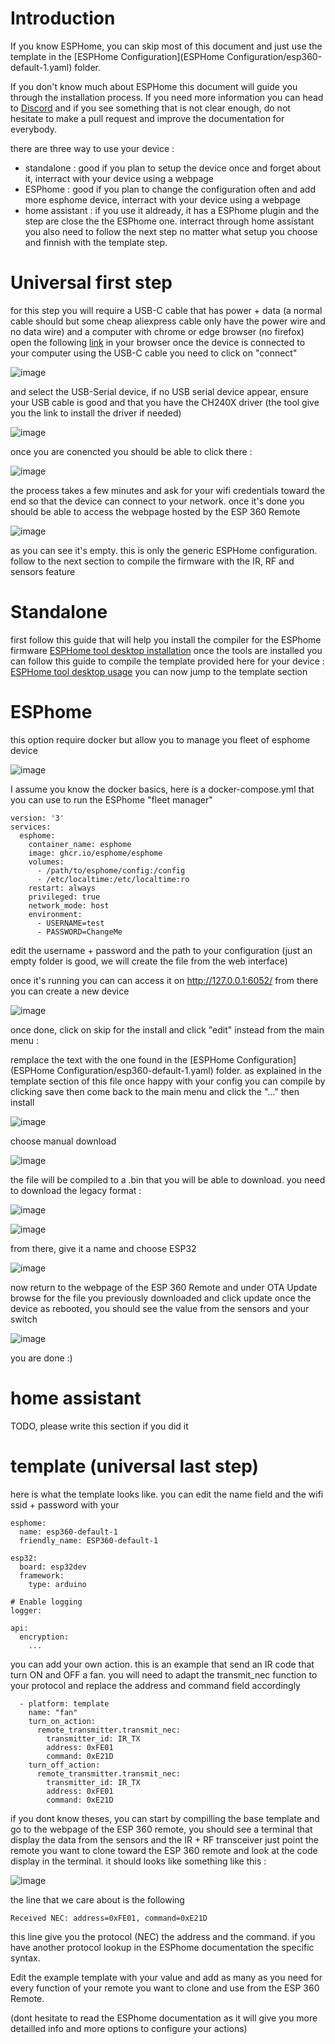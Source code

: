 # Introduction

If you know ESPHome, you can skip most of this document and just use the template in the [ESPHome Configuration](ESPHome Configuration/esp360-default-1.yaml) folder.

If you don't know much about ESPHome this document will guide you through the installation process. If you need more information you can head to [Discord](https://discord.gg/PsrK3KDkRy) and if you see something that is not clear enough, do not hesitate to make a pull request and improve the documentation for everybody.

there are three way to use your device :
* standalone : good if you plan to setup the device once and forget about it, interract with your device using a webpage
* ESPhome : good if you plan to change the configuration often and add more esphome device, interract with your device using a webpage
* home assistant : if you use it aldready, it has a ESPhome plugin and the step are close the the ESPhome one. interract through home assistant
you also need to follow the next step no matter what setup you choose and finnish with the template step.

# Universal first step
for this step you will require a USB-C cable that has power + data (a normal cable should but some cheap aliexpress cable only have the power wire and no data wire) and a computer with chrome or edge browser (no firefox)
open the following [link](https://web.esphome.io/) in your browser once the device is connected to your computer using the USB-C cable
you need to click on "connect"

![image](https://github.com/nathmo/ESP-360-REMOTE/assets/15912256/2bd903d1-df8f-49df-af7e-fb075620a588)


and select the USB-Serial device, if no USB serial device appear, ensure your USB cable is good and that you have the CH240X driver (the tool give you the link to install the driver if needed)

![image](https://github.com/nathmo/ESP-360-REMOTE/assets/15912256/8a85914c-d865-4ee3-bd17-9f1b856367f2)

once you are conencted you should be able to click there : 

![image](https://github.com/nathmo/ESP-360-REMOTE/assets/15912256/2bd723f7-c853-4a67-82dd-09b676650a08)

the process takes a few minutes and ask for your wifi credentials toward the end so that the device can connect to your network.
once it's done you should be able to access the webpage hosted by the ESP 360 Remote

![image](https://github.com/nathmo/ESP-360-REMOTE/assets/15912256/29d30c93-fc50-4dd9-8d0a-e4df338b7313)

as you can see it's empty. this is only the generic ESPHome configuration. follow to the next section to compile the firmware with the IR, RF and sensors feature

# Standalone
first follow this guide that will help you install the compiler for the ESPhome firmware
[ESPHome tool desktop installation](https://esphome.io/guides/installing_esphome.html)
once the tools are installed you can follow this guide to compile the template provided here for your device :
[ESPHome tool desktop usage](https://esphome.io/guides/getting_started_command_line)
you can now jump to the template section

# ESPhome
this option require docker but allow you to manage you fleet of esphome device

![image](https://github.com/nathmo/ESP-360-REMOTE/assets/15912256/54c6994f-20ff-47d3-a7e6-2f1cb4a1465a)

I assume you know the docker basics, here is a docker-compose.yml that you can use to run the ESPhome "fleet manager"
```
version: '3'
services:
  esphome:
    container_name: esphome
    image: ghcr.io/esphome/esphome
    volumes:
      - /path/to/esphome/config:/config
      - /etc/localtime:/etc/localtime:ro
    restart: always
    privileged: true
    network_mode: host
    environment:
      - USERNAME=test
      - PASSWORD=ChangeMe
```

edit the username + password and the path to your configuration (just an empty folder is good, we will create the file from the web interface)

once it's running you can can access it on http://127.0.0.1:6052/
from there you can create a new device

![image](https://github.com/nathmo/ESP-360-REMOTE/assets/15912256/c529b5d6-154f-40f2-a201-60daa0c56e23)

once done, click on skip for the install and click "edit" instead from the main menu : 

remplace the text with the one found in the [ESPHome Configuration](ESPHome Configuration/esp360-default-1.yaml) folder.
as explained in the template section of this file
once happy with your config you can compile by clicking save then come back to the main menu and click the "..." then install

![image](https://github.com/nathmo/ESP-360-REMOTE/assets/15912256/d8344466-55ab-4160-86c9-c3f37f18ba89)

choose manual download

![image](https://github.com/nathmo/ESP-360-REMOTE/assets/15912256/e6ae26cc-6eb6-4dc1-970b-3d262d75b06b)

the file will be compiled to a .bin that you will be able to download. you need to download the legacy format :

![image](https://github.com/nathmo/ESP-360-REMOTE/assets/15912256/dbe9ecfa-dd81-4144-9331-9234900aaab9)


![image](https://github.com/nathmo/ESP-360-REMOTE/assets/15912256/e6f7382d-27fc-405e-8511-8cb5cea83d2e)

from there, give it a name and choose ESP32

![image](https://github.com/nathmo/ESP-360-REMOTE/assets/15912256/8dd688a1-7d29-4f24-bf66-537c23cb7060)

now return to the webpage of the ESP 360 Remote and under OTA Update browse for the file you previously downloaded and click update
once the device as rebooted, you should see the value from the sensors and your switch

![image](https://github.com/nathmo/ESP-360-REMOTE/assets/15912256/e66aeed3-7168-4010-b728-6675b3e7b089)



you are done :)
# home assistant
TODO, please write this section if you did it

# template (universal last step)

here is what the template looks like. you can edit the name field and the wifi ssid + password with your
```
esphome:
  name: esp360-default-1
  friendly_name: ESP360-default-1

esp32:
  board: esp32dev
  framework:
    type: arduino

# Enable logging
logger:

api:
  encryption:
    ...
```
you can add your own action.
this is an example that send an IR code that turn ON and OFF a fan.
you will need to adapt the transmit_nec function to your protocol and replace the address and command field accordingly
```
  - platform: template
    name: "fan"
    turn_on_action:
      remote_transmitter.transmit_nec:
        transmitter_id: IR_TX
        address: 0xFE01
        command: 0xE21D
    turn_off_action:
      remote_transmitter.transmit_nec:
        transmitter_id: IR_TX
        address: 0xFE01
        command: 0xE21D
```
if you dont know theses, you can start by compilling the base template and go to the webpage of the ESP 360 remote, you should see a terminal that display the data from the sensors and the IR + RF transceiver
just point the remote you want to clone toward the ESP 360  remote and look at the code display in the terminal.
it should looks like something like this :

![image](https://github.com/nathmo/ESP-360-REMOTE/assets/15912256/0b4145c7-22b1-4e91-9b0d-4f6a9d262afe)

the line that we care about is the following
```
Received NEC: address=0xFE01, command=0xE21D
```
this line give you the protocol (NEC) the address and the command. if you have another protocol lookup in the ESPhome documentation the specific syntax.

Edit the example template with your value and add as many as you need for every function of your remote you want to clone and use from the ESP 360 Remote.

(dont hesitate to read the ESPhome documentation as it will give you more detailled info and more options to configure your actions)

